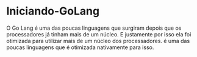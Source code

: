 # Iniciando-GoLang
 O Go Lang é uma das poucas linguagens que surgiram depois que os processadores já tinham mais de um núcleo.  E justamente por isso ela foi otimizada para utilizar mais de um núcleo dos processadores.  é uma das poucas linguagens que é otimizada nativamente para isso.
